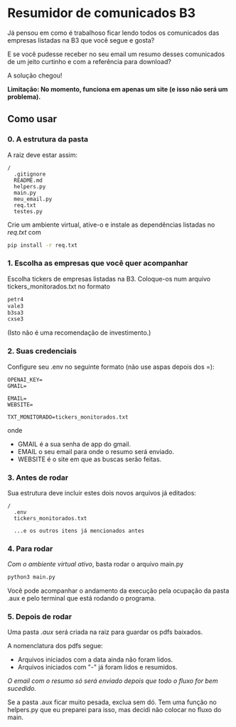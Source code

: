 # Resumidor de comunicados B3

Já pensou em como é trabalhoso ficar lendo todos os comunicados das empresas listadas na B3 que você segue e gosta?

E se você pudesse receber no seu email um resumo desses comunicados de um jeito curtinho e com a referência para download?

A solução chegou!

**Limitação: No momento, funciona em apenas um site (e isso não será um problema).**


## Como usar

### 0. A estrutura da pasta
A raiz deve estar assim:
```
/
  .gitignore
  README.md
  helpers.py
  main.py
  meu_email.py
  req.txt
  testes.py
```

Crie um ambiente virtual, ative-o e instale as dependências listadas no *req.txt* com
```bash
pip install -r req.txt
```


### 1. Escolha as empresas que você quer acompanhar
Escolha tickers de empresas listadas na B3.
Coloque-os num arquivo tickers_monitorados.txt no formato
```txt
petr4
vale3
b3sa3
cxse3
```
(Isto não é uma recomendação de investimento.)

### 2. Suas credenciais
Configure seu .env no seguinte formato (não use aspas depois dos =):
```
OPENAI_KEY=
GMAIL=

EMAIL=
WEBSITE=

TXT_MONITORADO=tickers_monitorados.txt
```

onde
- GMAIL é a sua senha de app do gmail.
- EMAIL o seu email para onde o resumo será enviado.
- WEBSITE é o site em que as buscas serão feitas.

### 3. Antes de rodar
Sua estrutura deve incluir estes dois novos arquivos já editados:
```
/
  .env
  tickers_monitorados.txt

  ...e os outros itens já mencionados antes
```

### 4. Para rodar
*Com o ambiente virtual ativo*, basta rodar o arquivo main.py
```bash
python3 main.py
```
Você pode acompanhar o andamento da execução pela ocupação da pasta .aux e pelo terminal que está rodando o programa.

### 5. Depois de rodar

Uma pasta *.aux* será criada na raiz para guardar os pdfs baixados.

A nomenclatura dos pdfs segue:
- Arquivos iniciados com a data ainda não foram lidos.
- Arquivos iniciados com "-" já foram lidos e resumidos.

*O email com o resumo só será enviado depois que todo o fluxo for bem sucedido.*

Se a pasta .aux ficar muito pesada, exclua sem dó. Tem uma função no helpers.py que eu preparei para isso, mas decidi não colocar no fluxo do main.